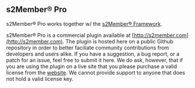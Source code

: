 ## s2Member® Pro

s2Member® Pro works together w/ the [s2Member® Framework](https://github.com/websharks/s2member).

s2Member® Pro is a commercial plugin available at [http://s2member.com](http://s2member.com). The plugin is hosted here on a public Github repository in order to better faciliate community contributions from developers and users alike. If you have a suggestion, a bug report, or a patch for an issue, feel free to submit it here. We do ask, however, that if you are using the plugin on a live site that you please purchase a valid license from the [website](http://s2member.com). We cannot provide support to anyone that does not hold a valid license key.
